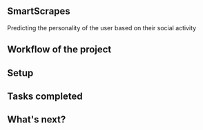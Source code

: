 ## SmartScrapes
Predicting the personality of the user based on their social activity

## Workflow of the project ##


## Setup ##

## Tasks completed ##


## What's next? ##

